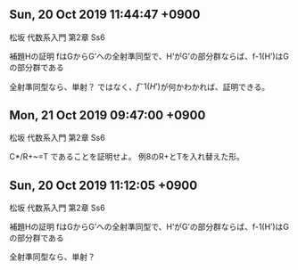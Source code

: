 ## Sun, 20 Oct 2019 11:44:47 +0900
松坂 代数系入門 第2章 Ss6

補題Hの証明
fはGからG’への全射準同型で、H’がG’の部分群ならば、f-1(H’)はGの部分群である

全射準同型なら、単射？
ではなく、$f^-1(H’)$が何かわかれば、証明できる。

## Mon, 21 Oct 2019 09:47:00 +0900
松坂 代数系入門 第2章 Ss6

C*/R+~=T であることを証明せよ。
例8のR+とTを入れ替えた形。

## Sun, 20 Oct 2019 11:12:05 +0900
松坂 代数系入門 第2章 Ss6

補題Hの証明
fはGからG’への全射準同型で、H’がG’の部分群ならば、f-1(H’)はGの部分群である

全射準同型なら、単射？
